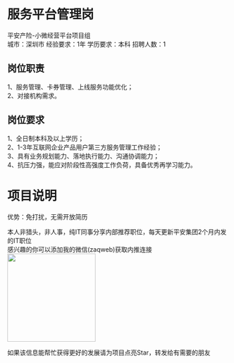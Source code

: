 # 服务平台管理岗
平安产险-小微经营平台项目组  
城市：深圳市 经验要求：1年 学历要求：本科  招聘人数：1

## 岗位职责
1、服务管理、卡券管理、上线服务功能优化；   
2、对接机构需求。

## 岗位要求
1、全日制本科及以上学历；   
2、1-3年互联网企业产品用户第三方服务管理工作经验；   
3、具有业务规划能力、落地执行能力、沟通协调能力；   
4、抗压力强，能应对阶段性高强度工作负荷，具备优秀再学习能力。

# 项目说明

优势：免打扰，无需开放简历

本人非猎头，非人事，纯IT同事分享内部推荐职位，每天更新平安集团2个月内发的IT职位  
感兴趣的你可以添加我的微信(zaqweb)获取内推连接  
<img src="https://github.com/zaqweb/PA-IT-JOBS/blob/master/WechatICode.jpeg"  height="200" width="200">

如果该信息能帮忙获得更好的发展请为项目点亮Star，转发给有需要的朋友




